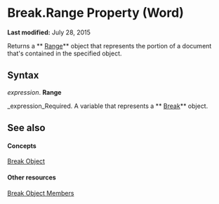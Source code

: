 
# Break.Range Property (Word)

 **Last modified:** July 28, 2015

Returns a  ** [Range](15a7a1c4-5f3f-5b6e-60e9-29688de3f274.md)** object that represents the portion of a document that's contained in the specified object.

## Syntax

 _expression_. **Range**

 _expression_Required. A variable that represents a  ** [Break](771ba998-c22e-3cf0-fab7-af9329793855.md)** object.


## See also


#### Concepts


 [Break Object](771ba998-c22e-3cf0-fab7-af9329793855.md)
#### Other resources


 [Break Object Members](f638346c-0ce6-476f-b78f-7e7616e56eb5.md)
